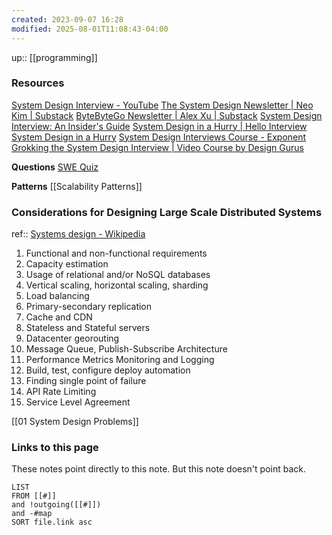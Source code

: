 ```yaml
---
created: 2023-09-07 16:28
modified: 2025-08-01T11:08:43-04:00
---
```

up:: [[programming]]
### Resources
[System Design Interview - YouTube](https://www.youtube.com/@SystemDesignInterview)
[The System Design Newsletter | Neo Kim | Substack](https://newsletter.systemdesign.one/)
[ByteByteGo Newsletter | Alex Xu | Substack](https://blog.bytebytego.com/)
[System Design Interview: An Insider's Guide](https://drive.google.com/drive/folders/1cxhxtyVJb4Xz2NZ2n56bQO35_RleCnpR)
[System Design in a Hurry | Hello Interview System Design in a Hurry](https://www.hellointerview.com/learn/system-design/in-a-hurry/introduction)
[System Design Interviews Course - Exponent](https://www.tryexponent.com/courses/system-design-interviews)
[Grokking the System Design Interview | Video Course by Design Gurus](https://www.designgurus.io/course/grokking-the-system-design-interview)

**Questions**
[SWE Quiz](https://www.swequiz.com/)


**Patterns**
[[Scalability Patterns]]


### Considerations for Designing Large Scale Distributed Systems
ref:: [Systems design - Wikipedia](https://en.wikipedia.org/wiki/Systems_design)
1. Functional and non-functional requirements
2. Capacity estimation
3. Usage of relational and/or NoSQL databases
4. Vertical scaling, horizontal scaling, sharding
5. Load balancing
6. Primary-secondary replication
7. Cache and CDN
8. Stateless and Stateful servers
9. Datacenter georouting
10. Message Queue, Publish-Subscribe Architecture
11. Performance Metrics Monitoring and Logging
12. Build, test, configure deploy automation
13. Finding single point of failure
14. API Rate Limiting
15. Service Level Agreement


[[01 System Design Problems]]



### Links to this page
These notes point directly to this note. But this note doesn't point back.
```dataview
LIST
FROM [[#]]
and !outgoing([[#]])
and -#map
SORT file.link asc
```

